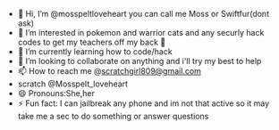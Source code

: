 - 👋 Hi, I’m @mosspeltloveheart you can call me Moss or Swiftfur(dont ask)
- 👀 I’m interested in pokemon and warrior cats and any securly hack codes to get my teachers off my back 🤫
- 🌱 I’m currently learning how to code/hack
- 💞️ I’m looking to collaborate on anything and i'll try my best to help
- 📫 How to reach me @scratchgirl809@gmail.com
-  scratch @Mosspelt_loveheart
- 😄 Pronouns:She,her
- ⚡ Fun fact: I can jailbreak any phone and im not that active so it may take me a sec to do something or answer questions
<!---
mosspeltloveheart/mosspeltloveheart is a ✨ special ✨ repository because its `README.md` (this file) appears on your GitHub profile.
You can click the Preview link to take a look at your changes.
--->
